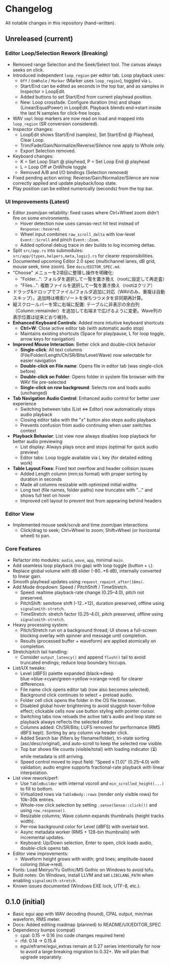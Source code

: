 # Changelog

All notable changes in this repository (hand-written).

## Unreleased (current)

### Editor Loop/Selection Rework (Breaking)
- Removed range Selection and the Seek/Select tool. The canvas always seeks on click.
- Introduced independent `loop_region` per editor tab. Loop playback uses:
  - `Off` / `OnWhole` / `Marker` (Marker uses `loop_region`), toggled via `L`.
  - Start/End can be edited as seconds in the top bar, and as samples in Inspector > LoopEdit.
  - Added buttons to set Start/End from current playhead position.
  - New: Loop crossfade. Configure duration (ms) and shape (Linear/EqualPower) in
    LoopEdit. Playback blends end→start inside the last N samples for click‑free loops.
- WAV `smpl` loop markers are now read on load and mapped into `loop_region` (SR conversion considered).
- Inspector changes:
  - LoopEdit shows Start/End (samples), Set Start/End @ Playhead, Clear Loop.
  - Trim/Fade/Gain/Normalize/Reverse/Silence now apply to Whole only.
  - Export Selection removed.
- Keyboard changes:
  - K = Set Loop Start @ playhead, P = Set Loop End @ playhead
  - L = Loop Off ⇄ OnWhole toggle
  - Removed A/B and I/O bindings (Selection removed)
- Fixed pending action wiring: Reverse/Gain/Normalize/Silence are now correctly applied and update playback/loop state.
- Play position can be edited numerically (seconds) from the top bar.

### UI Improvements (Latest)
- Editor zoom/pan reliability: fixed cases where Ctrl+Wheel zoom didn't fire on some environments.
  - Hover detection now uses canvas-rect hit test instead of `Response::hovered`.
  - Wheel input combines `raw_scroll_delta` with low-level `Event::Scroll` and pinch `Event::Zoom`.
  - Added optional debug trace in dev builds to log incoming deltas.
- Split `src/app.rs` into submodules: `src/app/{types,helpers,meta,logic}.rs` for clearer responsibilities.
- Documented upcoming Editor 2.0 spec (multichannel lanes, dB grid, mouse seek, time zoom). See `docs/EDITOR_SPEC.md`.
- "Choose" メニューを2項目に整理し操作を明確化:
  - "Folder...": フォルダを選択して一覧を置き換え（rootに設定して再走査）
  - "Files...": 複数ファイルを選択して一覧を置き換え（rootはクリア）
- ドラッグ&ドロップでファイル/フォルダ追加に対応（WAVのみ、重複は自動スキップ）。追加時は検索/ソートを保ちつつメタを非同期再計算。
- 縦スクロールバーを常に右端に配置: テーブルに非表示の余白列（Column::remainder）を追加して右端まで広げるように変更。Wave列の表示位置は従来どおり維持。
- **Enhanced Keyboard Controls**: Added more intuitive keyboard shortcuts
  - **Ctrl+W**: Close active editor tab (with automatic audio stop)
  - Maintains existing shortcuts (Space for play/pause, L for loop toggle, arrow keys for navigation)
- **Improved Mouse Interaction**: Better click and double-click behavior
  - **Single-click**: All text columns (File/Folder/Length/Ch/SR/Bits/Level/Wave) now selectable for easier navigation
  - **Double-click on File name**: Opens file in editor tab (was single-click before)
  - **Double-click on Folder**: Opens folder in system file browser with the WAV file pre-selected
  - **Single-click on row background**: Selects row and loads audio (unchanged)
- **Tab Navigation Audio Control**: Enhanced audio control for better user experience
  - Switching between tabs (List ⇔ Editor) now automatically stops audio playback
  - Closing editor tabs with the "x" button also stops audio playback
  - Prevents confusion from audio continuing when user switches context
- **Playback Behavior**: List view now always disables loop playback for better audio previewing
  - List display: Always plays once and stops (optimal for quick audio preview)
  - Editor tabs: Loop toggle available via L key (for detailed editing work)
- **Table Layout Fixes**: Fixed text overflow and header collision issues
  - Added Length column (mm:ss format) with proper sorting by duration in seconds
  - Made all columns resizable with optimized initial widths
  - Long text (file names, folder paths) now truncates with "..." and shows full text on hover
  - Improved cell layout to prevent text from appearing behind headers

### Editor View
- Implemented mouse seek/scrub and time zoom/pan interactions
  - Click/drag to seek; Ctrl+Wheel to zoom; Shift+Wheel (or horizontal wheel) to pan.

### Core Features
- Refactor into modules: `audio`, `wave`, `app`, minimal `main`.
- Add seamless loop playback (no gap) with loop toggle (button + `L`).
- Replace global volume with dB slider (-80..+6 dB), internally converted to linear gain.
- Smooth playhead updates using `request_repaint_after(16ms)`.
- Add Mode dropdown: Speed / PitchShift / TimeStretch.
  - Speed: realtime playback-rate change (0.25–4.0), pitch not preserved.
  - PitchShift: semitone shift (-12..+12), duration preserved, offline using `signalsmith-stretch`.
  - TimeStretch: stretch factor (0.25–4.0), pitch preserved, offline using `signalsmith-stretch`.
- Heavy processing system:
  - Pitch/Stretch run on a background thread; UI shows a full-screen blocking overlay with spinner and message until completion.
  - Results (processed buffer + waveform) are applied atomically on completion.
- Stretch/pitch tail handling:
  - Consider `output_latency()` and append `flush()` tail to avoid truncated endings; reduce loop boundary hiccups.
- List/UX tweaks:
  - Level (dBFS) palette expanded (black→deep blue→blue→cyan/green→yellow→orange→red) for clearer differences.
  - File name click opens editor tab (row also becomes selected). Background click continues to select + preload audio.
  - Folder cell click opens the folder in the OS file browser.
  - Disabled global hover brightening to avoid sluggish hover-follow effect; clickable cells now use button styling with pointer cursor.
  - Switching tabs now reloads the active tab's audio and loop state so playback always reflects the selected editor.
  - Columns added: Ch/SR/Bits; LUFS removed for performance (RMS dBFS kept). Sorting by any column via header click.
  - Added Search bar (filters by filename/folder), tri-state sorting (asc/desc/original), and auto-scroll to keep the selected row visible.
  - Top bar shows file counts (visible/total) with loading indicator (⏳) while metadata is still arriving.
  - Speed control moved to input field: "Speed x [1.0]" (0.25–4.0) with validation; audio engine supports fractional-rate playback with linear interpolation.
- List view rework/perf:
  - Use `TableBuilder` with internal vscroll and `min_scrolled_height(...)` to fill to bottom.
  - Virtualized rows via `TableBody::rows` (render only visible rows) for 10k–30k entries.
  - Whole-row click selection by setting `.sense(Sense::click())` and using `row.response()`.
  - Resizable columns; Wave column expands thumbnails (height tracks width).
  - Per-row background color for Level (dBFS) with overlaid text.
  - Async metadata worker (RMS + 128-bin thumbnails) with incremental updates.
  - Keyboard: Up/Down selection, Enter to open, click loads audio, double-click opens tab.
- Editor view improvements:
  - Waveform height grows with width; grid lines; amplitude-based coloring (blue→red).
- Fonts: Load Meiryo/Yu Gothic/MS Gothic on Windows to avoid tofu.
- Build notes: On Windows, install LLVM and set `LIBCLANG_PATH` when enabling `signalsmith-stretch`.
- Known issues documented (Windows EXE lock, UTF-8, etc.).

## 0.1.0 (initial)

- Basic egui app with WAV decoding (hound), CPAL output, min/max waveform, RMS meter.
- Docs: Added editing roadmap (planned) to README/UX/EDITOR_SPEC
- Dependency bumps (compat)
  - cpal: 0.15 → 0.16 (no code changes required here)
  - rfd: 0.14 → 0.15.4
  - egui/eframe/egui_extras remain at 0.27 series intentionally for now to avoid
    a large breaking migration to 0.32+. We will plan that upgrade separately.
